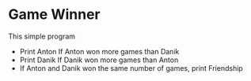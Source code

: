 Game Winner
===========

This simple program 

* Print Anton If Anton won more games than Danik
* Print Danik If Danik won more games than Anton 
* If Anton and Danik won the same number of games, print Friendship